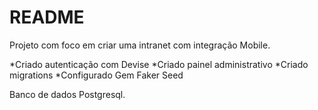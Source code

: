 # README

Projeto com foco em criar uma intranet com integração Mobile.

\*Criado autenticação com Devise
\*Criado painel administrativo
\*Criado migrations
\*Configurado Gem Faker Seed

Banco de dados Postgresql.
